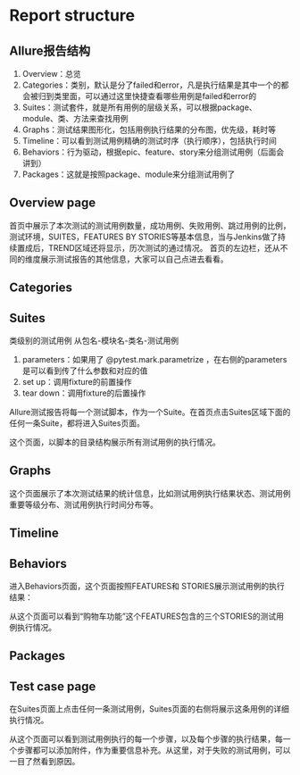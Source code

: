 # Report structure

## Allure报告结构
1. Overview：总览
2. Categories：类别，默认是分了failed和error，凡是执行结果是其中一个的都会被归到类里面，可以通过这里快捷查看哪些用例是failed和error的
3. Suites：测试套件，就是所有用例的层级关系，可以根据package、module、类、方法来查找用例
4. Graphs：测试结果图形化，包括用例执行结果的分布图，优先级，耗时等
5. Timeline：可以看到测试用例精确的测试时序（执行顺序），包括执行时间
6. Behaviors：行为驱动，根据epic、feature、story来分组测试用例（后面会讲到）
7. Packages：这就是按照package、module来分组测试用例了


## Overview page
首页中展示了本次测试的测试用例数量，成功用例、失败用例、跳过用例的比例，测试环境，SUITES，FEATURES BY STORIES等基本信息，当与Jenkins做了持续置成后，TREND区域还将显示，历次测试的通过情况。
首页的左边栏，还从不同的维度展示测试报告的其他信息，大家可以自己点进去看看。

## Categories


## Suites 

类级别的测试用例
从包名-模块名-类名-测试用例
1. parameters：如果用了 @pytest.mark.parametrize ，在右侧的parameters是可以看到传了什么参数和对应的值
2. set up：调用fixture的前置操作
3. tear down：调用fixture的后置操作　

Allure测试报告将每一个测试脚本，作为一个Suite。在首页点击Suites区域下面的任何一条Suite，都将进入Suites页面。

这个页面，以脚本的目录结构展示所有测试用例的执行情况。



## Graphs
这个页面展示了本次测试结果的统计信息，比如测试用例执行结果状态、测试用例重要等级分布、测试用例执行时间分布等。


## Timeline


## Behaviors
进入Behaviors页面，这个页面按照FEATURES和 STORIES展示测试用例的执行结果：

从这个页面可以看到“购物车功能”这个FEATURES包含的三个STORIES的测试用例执行情况。



## Packages


## Test case page
在Suites页面上点击任何一条测试用例，Suites页面的右侧将展示这条用例的详细执行情况。

从这个页面可以看到测试用例执行的每一个步骤，以及每个步骤的执行结果，每一个步骤都可以添加附件，作为重要信息补充。从这里，对于失败的测试用例，可以一目了然看到原因。



